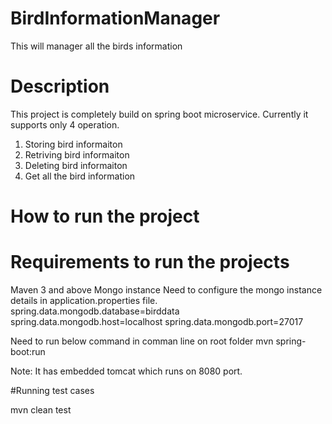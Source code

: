 # BirdInformationManager
This will manager all the birds information 

# Description
This project is completely build on spring boot microservice. Currently it supports only 4 operation.
1) Storing bird informaiton
2) Retriving bird informaiton
3) Deleting bird informaiton
4) Get all the bird information

# How to run the project

# Requirements to run the projects
 Maven 3 and above
 Mongo instance
 Need to configure the mongo instance details in application.properties file.
      spring.data.mongodb.database=birddata
      spring.data.mongodb.host=localhost
      spring.data.mongodb.port=27017
   
Need to run below command in comman line on root folder 
  mvn spring-boot:run
  
Note: It has embedded tomcat which runs on 8080 port.

#Running test cases

mvn clean test

